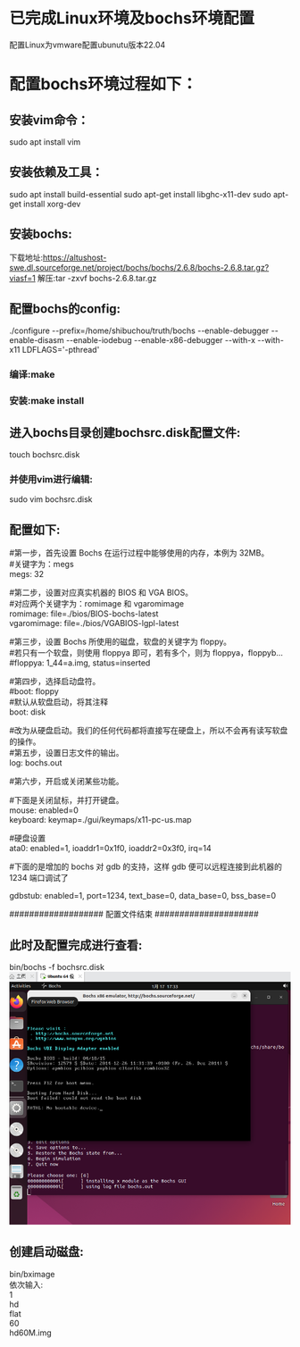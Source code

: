 # 已完成Linux环境及bochs环境配置
配置Linux为vmware配置ubunutu版本22.04
# 配置bochs环境过程如下：
## 安装vim命令：
sudo apt install vim
## 安装依赖及工具：
sudo apt install build-essential
sudo apt-get install libghc-x11-dev
sudo apt-get install xorg-dev
## 安装bochs:
下载地址:https://altushost-swe.dl.sourceforge.net/project/bochs/bochs/2.6.8/bochs-2.6.8.tar.gz?viasf=1
解压:tar -zxvf bochs-2.6.8.tar.gz
## 配置bochs的config:
./configure --prefix=/home/shibuchou/truth/bochs --enable-debugger --enable-disasm --enable-iodebug --enable-x86-debugger --with-x --with-x11 LDFLAGS='-pthread'
### 编译:make
### 安装:make install
## 进入bochs目录创建bochsrc.disk配置文件:
touch bochsrc.disk
### 并使用vim进行编辑:
sudo vim bochsrc.disk
## 配置如下:
#第一步，首先设置 Bochs 在运行过程中能够使用的内存，本例为 32MB。  
#关键字为：megs  
megs: 32

#第二步，设置对应真实机器的 BIOS 和 VGA BIOS。  
#对应两个关键字为：romimage 和 vgaromimage  
romimage: file=./bios/BIOS-bochs-latest  
vgaromimage: file=./bios/VGABIOS-lgpl-latest

#第三步，设置 Bochs 所使用的磁盘，软盘的关键字为 floppy。  
#若只有一个软盘，则使用 floppya 即可，若有多个，则为 floppya，floppyb…  
#floppya: 1_44=a.img, status=inserted

#第四步，选择启动盘符。  
#boot: floppy  
#默认从软盘启动，将其注释  
boot: disk

#改为从硬盘启动。我们的任何代码都将直接写在硬盘上，所以不会再有读写软盘的操作。  
#第五步，设置日志文件的输出。  
log: bochs.out

#第六步，开启或关闭某些功能。

#下面是关闭鼠标，并打开键盘。  
mouse: enabled=0  
keyboard: keymap=./gui/keymaps/x11-pc-us.map

#硬盘设置  
ata0: enabled=1, ioaddr1=0x1f0, ioaddr2=0x3f0, irq=14

#下面的是增加的 bochs 对 gdb 的支持，这样 gdb 便可以远程连接到此机器的 1234 端口调试了

gdbstub: enabled=1, port=1234, text_base=0, data_base=0, bss_base=0

################### 配置文件结束 #####################
## 此时及配置完成进行查看:
bin/bochs -f bochsrc.disk  
![运行结果](https://github.com/shibuchou/truthlib/blob/main/4ff0de770f48f41dff9038f807df5d2.png)
## 创建启动磁盘:
bin/bximage  
依次输入:  
1  
hd  
flat  
60  
hd60M.img  
